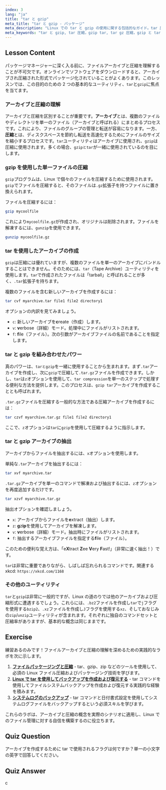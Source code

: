 ```yaml
---
index: 3
lang: "ja"
title: "tar と gzip"
meta_title: "tar と gzip - パッケージ"
meta_description: "Linux での tar と gzip の使用に関する包括的なガイド。tar 圧縮、アーカイブの作成と抽出方法、gzip と tar の違いを学びます。tar.gz ファイルを圧縮し、ソフトウェアパッケージを効果的に管理するためのコマンドを習得しましょう。"
meta_keywords: "tar と gzip, tar 圧縮，gzip tar, tar gz 圧縮，gzip と tar, Linux アーカイブ，ファイル圧縮，tar コマンド，gzip コマンド，Linux チュートリアル"
---
```


## Lesson Content

パッケージマネージャーに深く入る前に、ファイルアーカイブと圧縮を理解することが不可欠です。オンラインでソフトウェアをダウンロードすると、アーカイブされ圧縮された形式でパッケージ化されていることがよくあります。このレッスンでは、この目的のための 2 つの基本的なユーティリティ、`tar`と`gzip`に焦点を当てます。

### アーカイブと圧縮の理解

アーカイブと圧縮を区別することが重要です。**アーカイブ**とは、複数のファイルやディレクトリを単一のファイル（アーカイブと呼ばれる）にまとめるプロセスです。これにより、ファイルのグループの管理と転送が容易になります。一方、**圧縮**とは、ディスクスペースを節約し転送を高速化するためにファイルのサイズを縮小するプロセスです。`tar`ユーティリティはアーカイブに使用され、`gzip`は圧縮に使用されます。多くの場合、`gzipとtar`が一緒に使用されているのを目にします。

### gzip を使用した単一ファイルの圧縮

`gzip`プログラムは、Linux で個々のファイルを圧縮するために使用されます。`gzip`でファイルを圧縮すると、そのファイルは`.gz`拡張子を持つファイルに置き換えられます。

ファイルを圧縮するには：

```bash
gzip mycoolfile
```

これにより`mycoolfile.gz`が作成され、オリジナルは削除されます。ファイルを解凍するには、`gunzip`を使用できます。

```bash
gunzip mycoolfile.gz
```

### tar を使用したアーカイブの作成

`gzip`は圧縮には優れていますが、複数のファイルを単一のアーカイブにバンドルすることはできません。そのためには、`tar`（Tape Archive）ユーティリティを使用します。`tar`で作成されたファイルは「tarball」と呼ばれることが多く、`.tar`拡張子を持ちます。

複数のファイルを含む新しいアーカイブを作成するには：

```bash
tar cvf myarchive.tar file1 file2 directory1
```

オプションの内訳を見てみましょう。

- `c`: 新しいアーカイブを**c**reate（作成）します。
- `v`: **v**erbose（詳細）モード。処理中にファイルがリストされます。
- `f`: **f**ile（ファイル）。次の引数がアーカイブファイルの名前であることを指定します。

### tar と gzip を組み合わせたパワー

真のパワーは、`tarとgzip`を一緒に使用することから生まれます。まず`.tar`アーカイブを作成し、次に`gzip`で圧縮して`.tar.gz`ファイルを作成できます。しかし、`tar`は`z`オプションを使用して、`tar compression`を単一のステップで処理する便利な方法を提供します。このプロセスは、`gzip tar`アーカイブを作成することとも呼ばれます。

`.tar.gz`ファイルを圧縮する一般的な方法である圧縮アーカイブを作成するには：

```bash
tar czvf myarchive.tar.gz file1 file2 directory1
```

ここで、`z`オプションは`tar`に`gzip`を使用して圧縮するように指示します。

### tar と gzip アーカイブの抽出

アーカイブからファイルを抽出するには、`x`オプションを使用します。

単純な`.tar`アーカイブを抽出するには：

```bash
tar xvf myarchive.tar
```

`.tar.gz`アーカイブを単一のコマンドで解凍および抽出するには、`z`オプションを再度追加するだけです。

```bash
tar xzvf myarchive.tar.gz
```

抽出オプションを確認しましょう。

- `x`: アーカイブからファイルを**e**xtract（抽出）します。
- `z`: **g**z**ip**を使用してアーカイブを解凍します。
- `v`: **v**erbose（詳細）モード。抽出時にファイルがリストされます。
- `f`: 抽出するアーカイブファイルを指定する**f**ile（ファイル）。

このための便利な覚え方は、「e**X**tract **Z**ee **V**ery **F**ast!」（非常に速く抽出！）です。

`tar`は非常に重要でありながら、しばしば忘れられるコマンドです。関連する xkcd: `https://xkcd.com/1168`

### その他のユーティリティ

`tar`と`gzip`は非常に一般的ですが、Linux の道のりでは他のアーカイブおよび圧縮形式に遭遇するでしょう。これらには、`.bz2`ファイルを作成し`tar`で`j`フラグを使用する`bzip2`、`.xz`ファイルを作成し`J`フラグを使用する`xz`、そしておなじみの`zip`/`unzip`ユーティリティが含まれます。それぞれに独自のコマンドセットと圧縮率がありますが、基本的な概念は同じままです。

## Exercise

練習あるのみです！ファイルアーカイブと圧縮の理解を深めるための実践的なラボを次に示します。

1. **[ファイルパッケージングと圧縮](https://labex.io/ja/labs/linux-file-packaging-and-compression-385413)** - tar、gzip、zip などのツールを使用して、必須の Linux ファイル圧縮およびパッケージング技術を学びます。
2. **[Linux で tar を使用してバックアップを作成および復元する](https://labex.io/ja/labs/comptia-create-and-restore-a-backup-with-tar-in-linux-590843)** - tar コマンドを使用してファイルシステムバックアップを作成および復元する実践的な経験を積みます。
3. **[システムログのバックアップ](https://labex.io/ja/labs/linux-backup-system-log-17989)** - tar コマンドと日付書式設定を使用してシステムログファイルをバックアップするという必須スキルを学びます。

これらのラボは、アーカイブと圧縮の概念を実際のシナリオに適用し、Linux でのファイル管理に対する自信を構築するのに役立ちます。

## Quiz Question

アーカイブを作成するために tar で使用されるフラグは何ですか？単一の小文字の英字で回答してください。

## Quiz Answer

c
